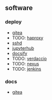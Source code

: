 ## software

### deploy
* [gitea](gitea.md)
* TODO: [haproxy](haproxy.md)
* [sshd](sshd.md)
* [jupyterhub](jupyterhub.md)
* [docsify](docsify.md)
* TODO: [verdaccio](verdaccio.md)
* TODO: [nexus](nexus.md)
* TODO: [jenkins](jenkins.md)

### docs
* [gitea](docs/gitea/README.md)